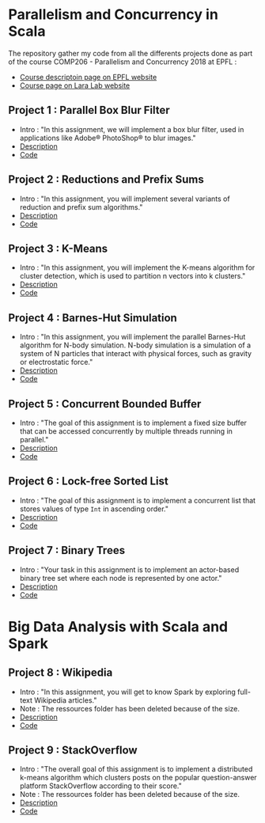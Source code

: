 # Parallelism and Concurrency in Scala

The repository gather my code from all the differents projects done as part of the course COMP206 - Parallelism and Concurrency 2018 at EPFL :
* [Course descriptoin page on EPFL website](https://edu.epfl.ch/coursebook/en/parallelism-and-concurrency-CS-206)
* [Course page on Lara Lab website](http://lara.epfl.ch/w/parcon18:top)


## Project 1 : Parallel Box Blur Filter

* Intro : "In this assignment, we will implement a box blur filter, used in applications like Adobe® PhotoShop® to blur images."
* [Description](http://lara.epfl.ch/w/parcon18:project1)
* [Code](project1)

## Project 2 : Reductions and Prefix Sums

* Intro : "In this assignment, you will implement several variants of reduction and prefix sum algorithms."
* [Description](http://lara.epfl.ch/w/parcon18:project2)
* [Code](project2)

## Project 3 : K-Means

* Intro : "In this assignment, you will implement the K-means algorithm for cluster detection, which is used to partition n vectors into k clusters."
* [Description](http://lara.epfl.ch/w/parcon18:project3)
* [Code](project3)

## Project 4 : Barnes-Hut Simulation

* Intro : "In this assignment, you will implement the parallel Barnes-Hut algorithm for N-body simulation. N-body simulation is a simulation of a system of N particles that interact with physical forces, such as gravity or electrostatic force."
* [Description](http://lara.epfl.ch/w/parcon18:project4)
* [Code](project4)

## Project 5 : Concurrent Bounded Buffer

* Intro : "The goal of this assignment is to implement a fixed size buffer that can be accessed concurrently by multiple threads running in parallel."
* [Description](http://lara.epfl.ch/w/parcon18:project5)
* [Code](project5)

## Project 6 : Lock-free Sorted List

* Intro : "The goal of this assignment is to implement a concurrent list that stores values of type `Int` in ascending order."
* [Description](http://lara.epfl.ch/w/parcon18:project6)
* [Code](project6)

## Project 7 : Binary Trees

* Intro : "Your task in this assignment is to implement an actor-based binary tree set where each node is represented by one actor."
* [Description](http://lara.epfl.ch/w/parcon18:project7)
* [Code](project7)

# Big Data Analysis with Scala and Spark

## Project 8 : Wikipedia

* Intro : "In this assignment, you will get to know Spark by exploring full-text Wikipedia articles."
* Note : The ressources folder has been deleted because of the size.
* [Description](http://lara.epfl.ch/w/parcon18:project8)
* [Code](project8)

## Project 9 : StackOverflow

* Intro : "The overall goal of this assignment is to implement a distributed k-means algorithm which clusters posts on the popular question-answer platform StackOverflow according to their score."
* Note : The ressources folder has been deleted because of the size.
* [Description](http://lara.epfl.ch/w/parcon18:project9)
* [Code](project9)




